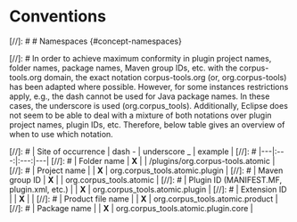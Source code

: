 # Conventions

[//]: # # Namespaces {#concept-namespaces}

[//]: # In order to achieve maximum conformity in plugin project names, folder names, package names, Maven group IDs, etc. with the corpus-tools.org domain, the exact notation corpus-tools.org (or, org.corpus-tools) has been adapted where possible. However, for some instances restrictions apply, e.g., the dash cannot be used for Java package names. In these cases, the underscore is used (org.corpus_tools). Additionally, Eclipse does not seem to be able to deal with a mixture of both notations over plugin project names, plugin IDs, etc. Therefore, below table gives an overview of when to use which notation.


[//]: # | Site of occurrence | dash - | underscore _ | example |
[//]: # |---|:---:|:---:|---|
[//]: # | Folder name | **X** | | /plugins/org.corpus-tools.atomic |
[//]: # | Project name |  | **X** | org.corpus_tools.atomic.plugin |
[//]: # | Maven group ID | **X** | | org.corpus_tools.atomic |
[//]: # | Plugin ID (MANIFEST.MF, plugin.xml, etc.) | | **X** | org.corpus_tools.atomic.plugin |
[//]: # | Extension ID | | **X** | <extension id="org.corpus_tools.atomic.application" point="org.eclipse.core.runtime.applications"> |
[//]: # | Product file name | | **X** | org.corpus_tools.atomic.product |
[//]: # | Package name | | **X** | org.corpus_tools.atomic.plugin.core |